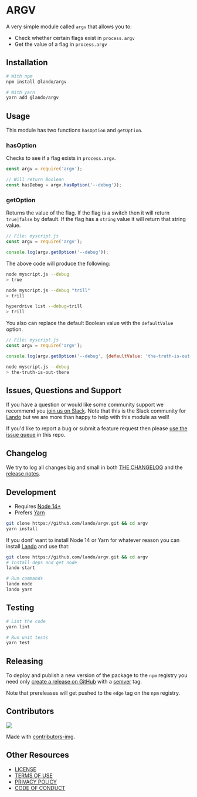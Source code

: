 # ARGV

A very simple module called `argv` that allows you to:

* Check whether certain flags exist in `process.argv`
* Get the value of a flag in `process.argv`

## Installation

```bash
# With npm
npm install @lando/argv

# With yarn
yarn add @lando/argv
```

## Usage

This module has two functions `hasOption` and `getOption`.

### hasOption

Checks to see if a flag exists in `process.argv`.

```js
const argv = require('argv');

// Will return Boolean
const hasDebug = argv.hasOption('--debug'));
```

### getOption

Returns the value of the flag. If the flag is a switch then it will return `true|false` by default. If the flag has a `string` value it will return that string value.

```js
// File: myscript.js
const argv = require('argv');

console.log(argv.getOption('--debug'));
```

The above code will produce the following:

```bash
node myscript.js --debug
> true

node myscript.js --debug "trill"
> trill

hyperdrive list --debug=trill
> trill
```

You also can replace the default Boolean value with the `defaultValue` option.

```js
// File: myscript.js
const argv = require('argv');

console.log(argv.getOption('--debug', {defaultValue: 'the-truth-is-out-there'}));
```

```bash
node myscript.js --debug
> the-truth-is-out-there
```

## Issues, Questions and Support

If you have a question or would like some community support we recommend you [join us on Slack](https://launchpass.com/devwithlando). Note that this is the Slack community for [Lando](https://lando.dev) but we are more than happy to help with this module as well!

If you'd like to report a bug or submit a feature request then please [use the issue queue](https://github.com/lando/argv/issues/new/choose) in this repo.

## Changelog

We try to log all changes big and small in both [THE CHANGELOG](https://github.com/lando/argv/blob/main/CHANGELOG.md) and the [release notes](https://github.com/lando/argv/releases).


## Development

* Requires [Node 14+](https://nodejs.org/dist/latest-v14.x/)
* Prefers [Yarn](https://classic.yarnpkg.com/lang/en/docs/install)

```bash
git clone https://github.com/lando/argv.git && cd argv
yarn install
```

If you dont' want to install Node 14 or Yarn for whatever reason you can install [Lando](https://docs.lando.dev/basics/installation.html) and use that:

```bash
git clone https://github.com/lando/argv.git && cd argv
# Install deps and get node
lando start

# Run commands
lando node
lando yarn
```

## Testing

```bash
# Lint the code
yarn lint

# Run unit tests
yarn test
```

## Releasing

To deploy and publish a new version of the package to the `npm` registry you need only [create a release on GitHub](https://docs.github.com/en/repositories/releasing-projects-on-github/managing-releases-in-a-repository) with a [semver](https://semver.org) tag.

Note that prereleases will get pushed to the `edge` tag on the `npm` registry.

## Contributors

<a href="https://github.com/lando/argv/graphs/contributors">
  <img src="https://contrib.rocks/image?repo=lando/argv" />
</a>

Made with [contributors-img](https://contrib.rocks).

## Other Resources

* [LICENSE](/LICENSE)
* [TERMS OF USE](https://docs.lando.dev/terms)
* [PRIVACY POLICY](https://docs.lando.dev/privacy)
* [CODE OF CONDUCT](https://docs.lando.dev/coc)

